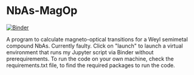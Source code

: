 # NbAs-MagOp

[![Binder](https://mybinder.org/badge_logo.svg)](https://mybinder.org/v2/gh/SaschaPolatkan/NbAs-MagOp/main?labpath=NbAs_Hyperbolic.ipynb)

A program to calculate magneto-optical transitions for a Weyl semimetal compound NbAs. Currently faulty. Click on "launch" to launch a virtual environment that runs my Jupyter script via Binder without prerequirements. To run the code on your own machine, check the requirements.txt file, to find the required packages to run the code.
